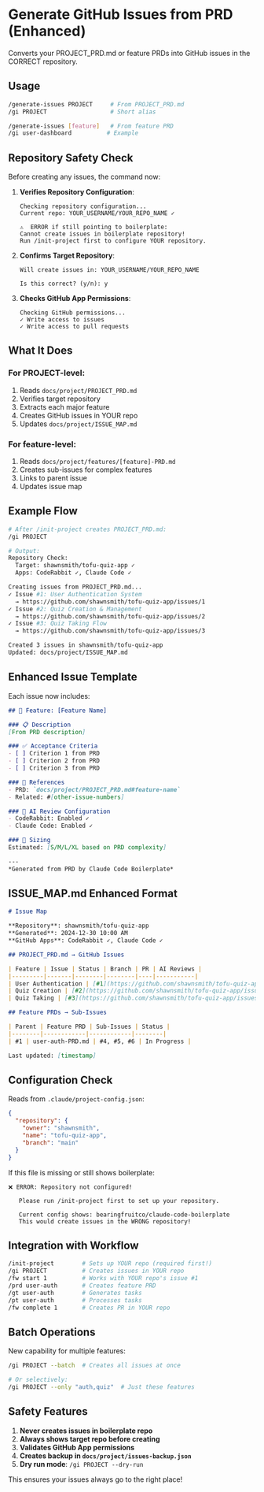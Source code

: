 # Generate GitHub Issues from PRD (Enhanced)

Converts your PROJECT_PRD.md or feature PRDs into GitHub issues in the CORRECT repository.

## Usage

```bash
/generate-issues PROJECT     # From PROJECT_PRD.md
/gi PROJECT                  # Short alias

/generate-issues [feature]   # From feature PRD
/gi user-dashboard          # Example
```

## Repository Safety Check

Before creating any issues, the command now:

1. **Verifies Repository Configuration**:
   ```
   Checking repository configuration...
   Current repo: YOUR_USERNAME/YOUR_REPO_NAME ✓
   
   ⚠️  ERROR if still pointing to boilerplate:
   Cannot create issues in boilerplate repository!
   Run /init-project first to configure YOUR repository.
   ```

2. **Confirms Target Repository**:
   ```
   Will create issues in: YOUR_USERNAME/YOUR_REPO_NAME
   
   Is this correct? (y/n): y
   ```

3. **Checks GitHub App Permissions**:
   ```
   Checking GitHub permissions...
   ✓ Write access to issues
   ✓ Write access to pull requests
   ```

## What It Does

### For PROJECT-level:
1. Reads `docs/project/PROJECT_PRD.md`
2. Verifies target repository
3. Extracts each major feature
4. Creates GitHub issues in YOUR repo
5. Updates `docs/project/ISSUE_MAP.md`

### For feature-level:
1. Reads `docs/project/features/[feature]-PRD.md`
2. Creates sub-issues for complex features
3. Links to parent issue
4. Updates issue map

## Example Flow

```bash
# After /init-project creates PROJECT_PRD.md:
/gi PROJECT

# Output:
Repository Check:
  Target: shawnsmith/tofu-quiz-app ✓
  Apps: CodeRabbit ✓, Claude Code ✓

Creating issues from PROJECT_PRD.md...
✓ Issue #1: User Authentication System
  → https://github.com/shawnsmith/tofu-quiz-app/issues/1
✓ Issue #2: Quiz Creation & Management  
  → https://github.com/shawnsmith/tofu-quiz-app/issues/2
✓ Issue #3: Quiz Taking Flow
  → https://github.com/shawnsmith/tofu-quiz-app/issues/3

Created 3 issues in shawnsmith/tofu-quiz-app
Updated: docs/project/ISSUE_MAP.md
```

## Enhanced Issue Template

Each issue now includes:

```markdown
## 🎯 Feature: [Feature Name]

### 📋 Description
[From PRD description]

### ✅ Acceptance Criteria
- [ ] Criterion 1 from PRD
- [ ] Criterion 2 from PRD
- [ ] Criterion 3 from PRD

### 🔗 References
- PRD: `docs/project/PROJECT_PRD.md#feature-name`
- Related: #[other-issue-numbers]

### 🤖 AI Review Configuration
- CodeRabbit: Enabled ✓
- Claude Code: Enabled ✓

### 📏 Sizing
Estimated: [S/M/L/XL based on PRD complexity]

---
*Generated from PRD by Claude Code Boilerplate*
```

## ISSUE_MAP.md Enhanced Format

```markdown
# Issue Map

**Repository**: shawnsmith/tofu-quiz-app
**Generated**: 2024-12-30 10:00 AM
**GitHub Apps**: CodeRabbit ✓, Claude Code ✓

## PROJECT_PRD.md → GitHub Issues

| Feature | Issue | Status | Branch | PR | AI Reviews |
|---------|-------|--------|--------|----|-----------| 
| User Authentication | [#1](https://github.com/shawnsmith/tofu-quiz-app/issues/1) | Open | - | - | Pending |
| Quiz Creation | [#2](https://github.com/shawnsmith/tofu-quiz-app/issues/2) | Open | - | - | Pending |
| Quiz Taking | [#3](https://github.com/shawnsmith/tofu-quiz-app/issues/3) | Open | - | - | Pending |

## Feature PRDs → Sub-Issues

| Parent | Feature PRD | Sub-Issues | Status |
|--------|------------|------------|--------|
| #1 | user-auth-PRD.md | #4, #5, #6 | In Progress |

Last updated: [timestamp]
```

## Configuration Check

Reads from `.claude/project-config.json`:
```json
{
  "repository": {
    "owner": "shawnsmith",
    "name": "tofu-quiz-app",
    "branch": "main"
  }
}
```

If this file is missing or still shows boilerplate:
```
❌ ERROR: Repository not configured!
   
   Please run /init-project first to set up your repository.
   
   Current config shows: bearingfruitco/claude-code-boilerplate
   This would create issues in the WRONG repository!
```

## Integration with Workflow

```bash
/init-project        # Sets up YOUR repo (required first!)
/gi PROJECT          # Creates issues in YOUR repo
/fw start 1          # Works with YOUR repo's issue #1
/prd user-auth       # Creates feature PRD
/gt user-auth        # Generates tasks
/pt user-auth        # Processes tasks
/fw complete 1       # Creates PR in YOUR repo
```

## Batch Operations

New capability for multiple features:
```bash
/gi PROJECT --batch  # Creates all issues at once

# Or selectively:
/gi PROJECT --only "auth,quiz"  # Just these features
```

## Safety Features

1. **Never creates issues in boilerplate repo**
2. **Always shows target repo before creating**
3. **Validates GitHub App permissions**
4. **Creates backup in `docs/project/issues-backup.json`**
5. **Dry run mode**: `/gi PROJECT --dry-run`

This ensures your issues always go to the right place!
